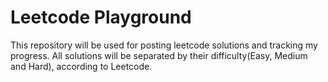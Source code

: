 # Leetcode Playground

This repository will be used for posting leetcode solutions and tracking my progress. All solutions will be separated by their difficulty(Easy, Medium and Hard), according to Leetcode.
